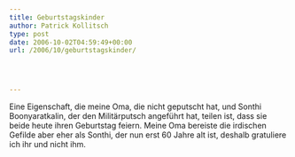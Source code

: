```yaml
---
title: Geburtstagskinder
author: Patrick Kollitsch
type: post
date: 2006-10-02T04:59:49+00:00
url: /2006/10/geburtstagskinder/




---
```

Eine Eigenschaft, die meine Oma, die nicht geputscht hat, und Sonthi Boonyaratkalin, der den Militärputsch angeführt hat, teilen ist, dass sie beide heute ihren Geburtstag feiern. Meine Oma bereiste die irdischen Gefilde aber eher als Sonthi, der nun erst 60 Jahre alt ist, deshalb gratuliere ich ihr und nicht ihm.

